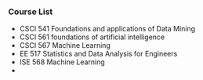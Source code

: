 ### Course List
* CSCI 541 Foundations and applications of Data Mining
* CSCI 561 foundations of artificial intelligence
* CSCI 567 Machine Learning
* EE 517 Statistics and Data Analysis for Engineers
* ISE 568 Machine Learning
* 